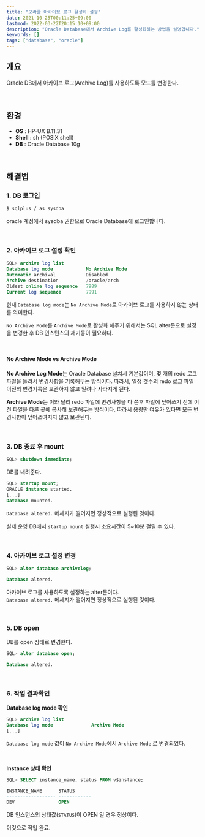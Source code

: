 ```yaml
---
title: "오라클 아카이브 로그 활성화 설정"
date: 2021-10-25T00:11:25+09:00
lastmod: 2022-03-22T20:15:10+09:00
description: "Oracle Database에서 Archive Log를 활성화하는 방법을 설명합니다."
keywords: []
tags: ["database", "oracle"]
---
```


## 개요

Oracle DB에서 아카이브 로그(Archive Log)를 사용하도록 모드를 변경한다.

<br>

## 환경

- **OS** : HP-UX B.11.31
- **Shell** : sh (POSIX shell)
- **DB** : Oracle Database 10g

<br>

## 해결법

### 1. DB 로그인

```bash
$ sqlplus / as sysdba
```

oracle 계정에서 sysdba 권한으로 Oracle Database에 로그인합니다.

&nbsp;

### 2. 아카이브 로그 설정 확인

```sql
SQL> archive log list
Database log mode            No Archive Mode
Automatic archival           Disabled
Archive destination          /oracle/arch
Oldest online log sequence   7989
Current log sequence         7991
```

현재 `Database log mode`는 `No Archive Mode`로 아카이브 로그를 사용하지 않는 상태를 의미한다.

`No Archive Mode`를 `Archive Mode`로 활성화 해주기 위해서는 SQL alter문으로 설정을 변경한 후 DB 인스턴스의 재기동이 필요하다.

&nbsp;

#### No Archive Mode vs Archive Mode

**No Archive Log Mode**는 Oracle Database 설치시 기본값이며, 몇 개의 redo 로그 파일을 돌려서 변경사항을 기록해두는 방식이다. 따라서, 일정 갯수의 redo 로그 파일 이전의 변경기록은 보관하지 않고 밀려나 사라지게 된다.

**Archive Mode**는 이와 달리 redo 파일에 변경사항을 다 쓴후 파일에 덮어쓰기 전에 이전 파일을 다른 곳에 복사해 보관해두는 방식이다. 따라서 용량만 여유가 있다면 모든 변경사항이 덮어쓰여지지 않고 보관된다.

&nbsp;

### 3. DB 종료 후 mount

```sql
SQL> shutdown immediate;
```

DB를 내려준다.

```sql
SQL> startup mount;
ORACLE instance started.
[...]
Database mounted.
```

`Database altered.` 메세지가 떨어지면 정상적으로 실행된 것이다.  

실제 운영 DB에서 `startup mount` 실행시 소요시간이 5~10분 걸릴 수 있다.

&nbsp;

### 4. 아카이브 로그 설정 변경

```sql
SQL> alter database archivelog;

Database altered.
```

아카이브 로그를 사용하도록 설정하는 alter문이다.  
`Database altered.` 메세지가 떨어지면 정상적으로 실행된 것이다.

&nbsp;

### 5. DB open

DB를 open 상태로 변경한다.

```sql
SQL> alter database open;

Database altered.
```

&nbsp;

### 6. 작업 결과확인

**Database log mode 확인**

```sql
SQL> archive log list
Database log mode              Archive Mode
[...]
```

`Database log mode` 값이 `No Archive Mode`에서 `Archive Mode` 로 변경되었다.

&nbsp;

**Instance 상태 확인**

```sql
SQL> SELECT instance_name, status FROM v$instance;

INSTANCE_NAME      STATUS
------------------ ------------
DEV                OPEN
```

DB 인스턴스의 상태값(`STATUS`)이 OPEN 일 경우 정상이다.

이것으로 작업 완료.
